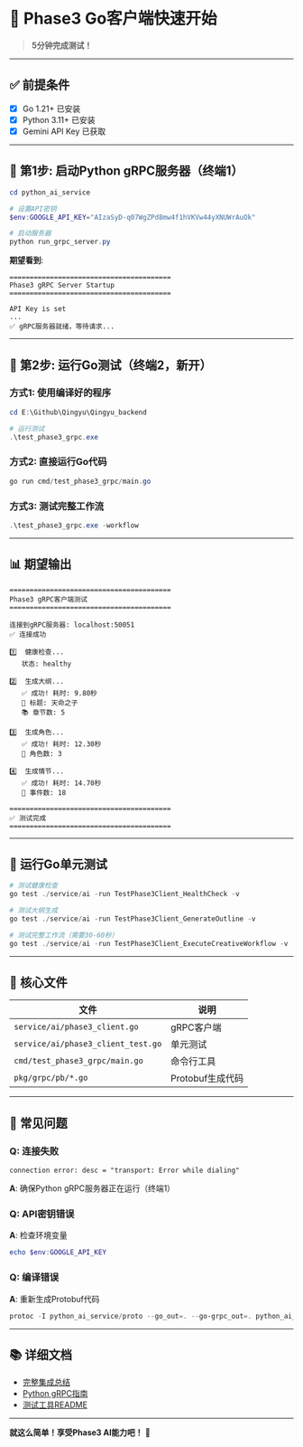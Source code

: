 # 🚀 Phase3 Go客户端快速开始

> **5分钟完成测试！**

---

## ✅ 前提条件

- [x] Go 1.21+ 已安装
- [x] Python 3.11+ 已安装
- [x] Gemini API Key 已获取

---

## 📝 第1步: 启动Python gRPC服务器（终端1）

```powershell
cd python_ai_service

# 设置API密钥
$env:GOOGLE_API_KEY="AIzaSyD-q07WgZPd8mw4f1hVKVw44yXNUWrAuOk"

# 启动服务器
python run_grpc_server.py
```

**期望看到**:
```
========================================
Phase3 gRPC Server Startup
========================================

API Key is set
...
✅ gRPC服务器就绪，等待请求...
```

---

## 🧪 第2步: 运行Go测试（终端2，新开）

### 方式1: 使用编译好的程序

```powershell
cd E:\Github\Qingyu\Qingyu_backend

# 运行测试
.\test_phase3_grpc.exe
```

### 方式2: 直接运行Go代码

```powershell
go run cmd/test_phase3_grpc/main.go
```

### 方式3: 测试完整工作流

```powershell
.\test_phase3_grpc.exe -workflow
```

---

## 📊 期望输出

```
========================================
Phase3 gRPC客户端测试
========================================

连接到gRPC服务器: localhost:50051
✅ 连接成功

1️⃣  健康检查...
   状态: healthy

2️⃣  生成大纲...
   ✅ 成功! 耗时: 9.80秒
   📖 标题: 天命之子
   📚 章节数: 5

3️⃣  生成角色...
   ✅ 成功! 耗时: 12.30秒
   👥 角色数: 3

4️⃣  生成情节...
   ✅ 成功! 耗时: 14.70秒
   📅 事件数: 18

========================================
✅ 测试完成
========================================
```

---

## 🧪 运行Go单元测试

```powershell
# 测试健康检查
go test ./service/ai -run TestPhase3Client_HealthCheck -v

# 测试大纲生成  
go test ./service/ai -run TestPhase3Client_GenerateOutline -v

# 测试完整工作流（需要30-60秒）
go test ./service/ai -run TestPhase3Client_ExecuteCreativeWorkflow -v
```

---

## 🎯 核心文件

| 文件 | 说明 |
|-----|------|
| `service/ai/phase3_client.go` | gRPC客户端 |
| `service/ai/phase3_client_test.go` | 单元测试 |
| `cmd/test_phase3_grpc/main.go` | 命令行工具 |
| `pkg/grpc/pb/*.go` | Protobuf生成代码 |

---

## 🐛 常见问题

### Q: 连接失败

```
connection error: desc = "transport: Error while dialing"
```

**A**: 确保Python gRPC服务器正在运行（终端1）

### Q: API密钥错误

**A**: 检查环境变量
```powershell
echo $env:GOOGLE_API_KEY
```

### Q: 编译错误

**A**: 重新生成Protobuf代码
```powershell
protoc -I python_ai_service/proto --go_out=. --go-grpc_out=. python_ai_service/proto/ai_service.proto
```

---

## 📚 详细文档

- [完整集成总结](doc/implementation/00进度指导/Phase3_Go集成完成总结_2025-10-30.md)
- [Python gRPC指南](python_ai_service/GRPC_INTEGRATION_GUIDE.md)
- [测试工具README](cmd/test_phase3_grpc/README.md)

---

**就这么简单！享受Phase3 AI能力吧！** 🎉

